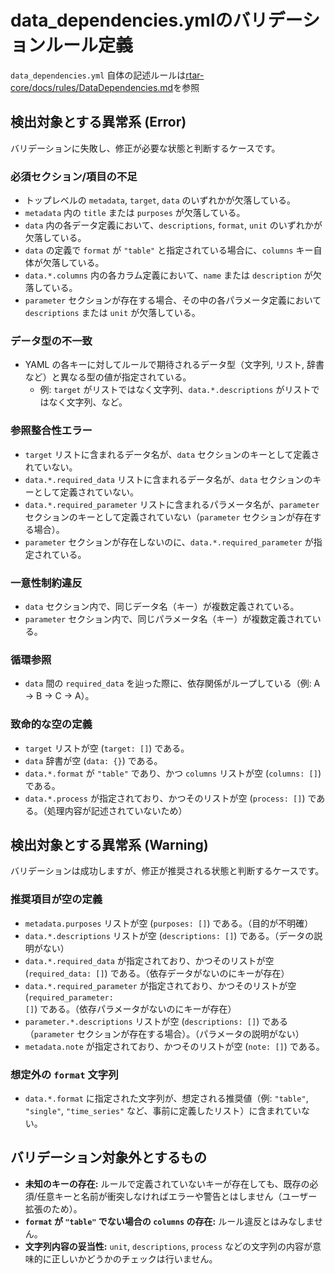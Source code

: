 # data_dependencies.ymlのバリデーションルール定義

`data_dependencies.yml` 自体の記述ルールは[rtar-core/docs/rules/DataDependencies.md](https://github.com/sakashita44/rtar/blob/main/docs/rules/DataDependencies.md)を参照

## 検出対象とする異常系 (Error)

バリデーションに失敗し、修正が必要な状態と判断するケースです。

### 必須セクション/項目の不足

* トップレベルの `metadata`, `target`, `data` のいずれかが欠落している。
* `metadata` 内の `title` または `purposes` が欠落している。
* `data` 内の各データ定義において、`descriptions`, `format`, `unit` のいずれかが欠落している。
* `data` の定義で `format` が `"table"` と指定されている場合に、`columns` キー自体が欠落している。
* `data.*.columns` 内の各カラム定義において、`name` または `description` が欠落している。
* `parameter` セクションが存在する場合、その中の各パラメータ定義において `descriptions` または `unit` が欠落している。

### データ型の不一致

* YAML の各キーに対してルールで期待されるデータ型（文字列, リスト, 辞書など）と異なる型の値が指定されている。
    * 例: `target` がリストではなく文字列、`data.*.descriptions` がリストではなく文字列、など。

### 参照整合性エラー

* `target` リストに含まれるデータ名が、`data` セクションのキーとして定義されていない。
* `data.*.required_data` リストに含まれるデータ名が、`data` セクションのキーとして定義されていない。
* `data.*.required_parameter` リストに含まれるパラメータ名が、`parameter` セクションのキーとして定義されていない（`parameter` セクションが存在する場合）。
* `parameter` セクションが存在しないのに、`data.*.required_parameter` が指定されている。

### 一意性制約違反

* `data` セクション内で、同じデータ名（キー）が複数定義されている。
* `parameter` セクション内で、同じパラメータ名（キー）が複数定義されている。

### 循環参照

* `data` 間の `required_data` を辿った際に、依存関係がループしている（例: A → B → C → A）。

### 致命的な空の定義

* `target` リストが空 (`target: []`) である。
* `data` 辞書が空 (`data: {}`) である。
* `data.*.format` が `"table"` であり、かつ `columns` リストが空 (`columns: []`) である。
* `data.*.process` が指定されており、かつそのリストが空 (`process: []`) である。（処理内容が記述されていないため）

## 検出対象とする異常系 (Warning)

バリデーションは成功しますが、修正が推奨される状態と判断するケースです。

### 推奨項目が空の定義

* `metadata.purposes` リストが空 (`purposes: []`) である。（目的が不明確）
* `data.*.descriptions` リストが空 (`descriptions: []`) である。（データの説明がない）
* `data.*.required_data` が指定されており、かつそのリストが空 (`required_data: []`) である。（依存データがないのにキーが存在）
* `data.*.required_parameter` が指定されており、かつそのリストが空 (`required_parameter: []`) である。（依存パラメータがないのにキーが存在）
* `parameter.*.descriptions` リストが空 (`descriptions: []`) である（`parameter` セクションが存在する場合）。（パラメータの説明がない）
* `metadata.note` が指定されており、かつそのリストが空 (`note: []`) である。

### 想定外の `format` 文字列

* `data.*.format` に指定された文字列が、想定される推奨値（例: `"table"`, `"single"`, `"time_series"` など、事前に定義したリスト）に含まれていない。

## バリデーション対象外とするもの

* **未知のキーの存在:** ルールで定義されていないキーが存在しても、既存の必須/任意キーと名前が衝突しなければエラーや警告とはしません（ユーザー拡張のため）。
* **`format` が `"table"` でない場合の `columns` の存在:** ルール違反とはみなしません。
* **文字列内容の妥当性:** `unit`, `descriptions`, `process` などの文字列の内容が意味的に正しいかどうかのチェックは行いません。
